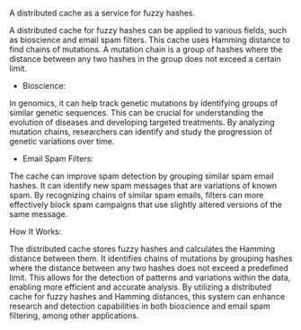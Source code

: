 A distributed cache as a service for fuzzy hashes.

A distributed cache for fuzzy hashes can be applied to various fields, such as bioscience and email spam filters. This cache uses Hamming distance to find chains of mutations. A mutation chain is a group of hashes where the distance between any two hashes in the group does not exceed a certain limit.

* Bioscience:

In genomics, it can help track genetic mutations by identifying groups of similar genetic sequences.
This can be crucial for understanding the evolution of diseases and developing targeted treatments.
By analyzing mutation chains, researchers can identify and study the progression of genetic variations over time.

* Email Spam Filters:

The cache can improve spam detection by grouping similar spam email hashes.
It can identify new spam messages that are variations of known spam.
By recognizing chains of similar spam emails, filters can more effectively block spam campaigns that use slightly altered versions of the same message.

How It Works:

The distributed cache stores fuzzy hashes and calculates the Hamming distance between them.
It identifies chains of mutations by grouping hashes where the distance between any two hashes does not exceed a predefined limit.
This allows for the detection of patterns and variations within the data, enabling more efficient and accurate analysis.
By utilizing a distributed cache for fuzzy hashes and Hamming distances, this system can enhance research and detection capabilities in both bioscience and email spam filtering, among other applications.
